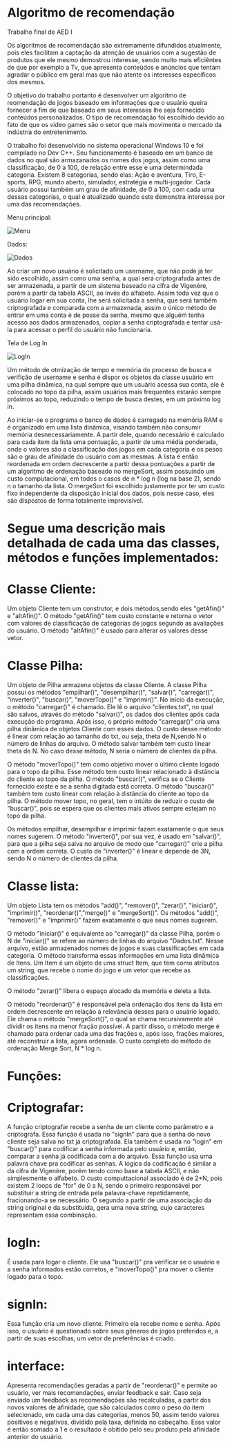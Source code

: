 # Algoritmo de recomendação
Trabalho final de AED I

   Os algoritmos de recomendação são extremamente difundidos atualmente, pois eles facilitam a captação da atenção de
usuários com a sugestão de produtos que ele mesmo demostrou interesse, sendo muito mais eficiêntes de que por exemplo
a Tv, que apresenta conteúdos e anúncios que tentam agradar o público em geral mas que não atente os interesses específicos 
dos mesmos. 

   O objetivo do trabalho portanto é desenvolver um algoritmo de reomendação de jogos baseado em informações que o 
usuário queira fornecer a fim de que baseado em seus interesses lhe seja fornecido conteúdos personalizados. O tipo de 
recomendação foi escolhido devido ao fato de que os video games são o setor que mais movimenta o mercado da indústria
do entretenimento.

   O trabalho foi desenvolvido no sistema operacional Windows 10 e foi compilado no Dev C++. Seu funcionamento é baseado
em um banco de dados no qual são armazanados os nomes dos jogos, assim como uma classificação, de 0 a 100, de relação entre 
esse e uma determindada categoria. Existem 8 categorias, sendo elas:  Ação e aventura, Tiro, E-sports, RPG, mundo aberto, 
simulador, estratégia e multi-jogador. Cada usuário possui também um grau de afinidade, de 0 a 100, com cada uma dessas
categorias, o qual é atualizado quando este demonstra interesse por uma das recomendações.

Menu principal: 

![Menu](https://github.com/JoaoVictorFBarros/Algoritmo_de_recomendacao/blob/Imagens/Menu.png)

Dados:

![Dados](https://github.com/JoaoVictorFBarros/Algoritmo_de_recomendacao/blob/Imagens/Dados.png)

   Ao criar um novo usuário é solicitado um username, que não pode já ter sido escolhido, assim como uma senha, a qual será
criptografada antes de ser armazenada, a partir de um sistema baseado na cifra de Vigenère, porém a partir da tabela ASCII, ao 
invés do alfabeto. Assim toda vez que o usuário logar em sua conta, lhe será solicitada a senha, que será também criptografada e 
comparada com a armazenada, assim o único método de entrar em uma conta é de posse da senha, mesmo que alguém tenha acesso aos dados
armazenados, copiar a senha criptografada e tentar usá-la para acessar o perfil do usuário não funcionaria.

Tela de Log In

![LogIn](https://github.com/JoaoVictorFBarros/Algoritmo_de_recomendacao/blob/Imagens/logIn.png)

   Um método de otmização de tempo e memória do processo de busca e verifição de username e senha é dispor os objetos da 
classe usuário em uma pilha dinâmica, na qual sempre que um usuário acessa sua conta, ele é colocado no topo da pilha, assim 
usuários mais frequentes estarão sempre próximos ao topo, reduzindo o tempo de busca destes, em um próximo log in.

   Ao iniciar-se o programa o banco de dados é carregado na memória RAM e é organizado em uma lista dinâmica, visando também
não consumir memória desnecessariamente. A partir dele, quando necessário é calculado para cada item da lista uma pontuação, a 
partir de uma média ponderada, onde o valores são a classificação dos jogos em cada categoria e os pesos são o grau de afinidade
do usuário com as mesmas. A lista é então reordenada em ordem decrescente a partir dessa pontuações a partir de um algoritmo de 
ordenação baseado no mergeSort, assim possuíndo um custo computacional, em todos o casos de n * log n (log na base 2), sendo n o 
tamanho da lista. O mergeSort foi escolhido justamente por ter um custo fixo independente da disposição inicial dos dados, pois 
nesse caso, eles são dispostos de forma totalmente imprevisível.

# Segue uma descrição mais detalhada de cada uma das classes, métodos e funções implementados: 

# Classe Cliente:

   Um objeto Cliente tem um construtor, e dois métodos,sendo eles "getAfin()" e "altAfin()". O método "getAfin()" tem custo constante
 e retorna o vetor com valores de classificação de categorias de jogos segundo as avaliações do usuário. O método "altAfin()" é usado
 para alterar os valores desse vetor.
	
# Classe Pilha:

   Um objeto de Pilha armazena objetos da classe Cliente. A classe Pilha possui os métodos "empilhar()", "desempilhar()", "salvar()", 
"carregar()", "inverter()", "buscar()", "moverTopo()" e "imprimir()". No início  da execução, o método "carregar()" é chamado. Ele lê o
arquivo "clientes.txt", no qual são salvos, através do método "salvar()", os dados dos clientes após cada execução do programa. Após isso,
o próprio método "carregar()" cria uma pilha dinâmica  de objetos Cliente com esses dados. O custo desse método é linear com relação ao tamanho
do txt, ou seja, theta de N,sendo N o número de linhas do arquivo. O método salvar também tem custo linear theta de N. No caso desse método, N 
seria o número de clientes da pilha.

   O método "moverTopo()" tem como objetivo mover o último cliente logado para o topo da pilha. Esse método tem custo linear relacionado à distância
do cliente ao topo da pilha. O método "buscar()", verifica se o Cliente fornecido existe e se a senha digitada está correta. O método "buscar()" 
também tem custo linear com relação à distância do cliente ao topo da pilha. O método mover topo, no geral, tem o intúito de reduzir o custo de 
"buscar()", pois se espera que os clientes mais ativos sempre estejam no topo da pilha.

   Os métodos empilhar, desempilhar e imprimir fazem exatamente o que seus nomes sugerem. O método "inverter()", por sua vez, é usado em "salvar()", para
que a pilha seja salva no arquivo de modo que "carregar()" crie a pilha com a ordem correta. O custo de "inverter()" é linear e depende de 3N, sendo N o 
número de clientes da pilha.
	
# Classe lista:

   Um objeto Lista tem os métodos "add()", "remover()", "zerar()", "iniciar()", "imprimir()", "reordenar()","merge()" e "mergeSort()".
Os métodos "add()", "remover()" e "imprimir()" fazem exatamente o que seus nomes sugerem. 

   O método "iniciar()" é equivalente ao "carregar()" da classe Pilha, porém o N de "iniciar()" se refere ao número de linhas do arquivo 
"Dados.txt". Nesse arquivo, estão armazenados nomes de jogos e suas classificações em cada categoria. O método
transforma essas informações em uma lista dinâmica de Itens. Um Item é um objeto de uma struct Item, que tem como
atributos um string, que recebe o nome do jogo e um vetor que recebe as classificações.

   O método "zerar()" libera o espaço alocado da memória e deleta a lista.

   O método "reordenar()" é responsável pela ordenação dos itens da lista em ordem decrescente em relação à relevância desses para o usuário
logado. Ele chama o método "mergeSort()", o qual se chama recursivamente até dividir os itens na menor fração possível. A partir disso, o método
merge é chamado para ordenar cada uma das frações e, após isso, frações maiores, até reconstruir a lista, agora ordenada. O custo completo do método
de ordenação Merge Sort, N * log n.
	
# Funções:

# Criptografar:
   A função criptografar recebe a senha de um cliente como parâmetro e a criptografa. Essa função é usada no "signIn" para que a senha do novo cliente
seja salva no txt já criptografada. Ela também é usada no "login" em "buscar()" para codificar a senha informada pelo usuário e, então, comparar a 
senha já codificada com a do arquivo.
   Essa função usa uma palavra chave pra codificar as senhas. A lógica da codificação é similar a da cifra de Vigenère, porém tendo como base a 
tabela ASCII, e não simplesmente o alfabeto. O custo computtacional associado é de 2*N, pois existem 2 loops de "for" de 0 a N, sendo o primeiro 
responsável por substituir a string de entrada pela palavra-chave repetidamente, fracionando-a se necessário. O segundo a partir de uma 
associação da string original e da substituída, gera uma nova string, cujo caracteres representam essa combinação.

# logIn:
   É usada para logar o cliente. Ele usa "buscar()" pra verificar se o usuário e a senha informados estão corretos, e "moverTopo()" pra mover o cliente
  logado para o topo.

# signIn:
   Essa função cria um novo cliente. Primeiro ela recebe nome e senha. Após isso, o usuário é questionado sobre seus gêneros de jogos preferidos e, a 
partir de suas escolhas, um vetor de preferências é criado.
	
# interface:
   Apresenta recomendações geradas a partir de "reordenar()" e permite ao usuário, ver mais recomendações, enviar feedback e sair. Caso seja enviado um 
feedback as recomendações são recalculadas, a partir dos novos valores de afinidade, que são calculados como o peso do item selecionado, em cada uma das
categorias, menos 50, assim tendo valores positivos e negativos, dividido pela taxa, definida no cabeçalho. Esse valor é então somado a 1 e o resultado é 
obitido pelo seu produto pela afinidade anterior do usuário.

